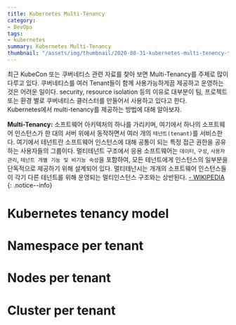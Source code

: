 ```yaml
---
title: Kubernetes Multi-Tenancy
category: 
- DevOps
tags:
- kubernetes
summary: Kubernetes Multi-Tenancy
thumbnail: "/assets/img/thumbnail/2020-08-31-kubernetes-multi-tenency-thumbnail.png"
---
```

최근 KubeCon 또는 쿠버네티스 관련 자료를 찾아 보면 Multi-Tenancy를 주제로 많이 다루고 있다. 쿠버네티스를 여러 Tenant들이 함께 사용가능하게끔 제공하고 운영하는 것은 어려운 일이다. security, resource isolation 등의 이유로 대부분이 팀, 프로젝트 또는 환경 별로 쿠버네티스 클러스터를 만들어서 사용하고 있다고 한다.  
Kubernetes에서 multi-tenancy를 제공하는 방법에 대해 알아보자.

**Multi-Tenancy:** 소프트웨어 아키텍처의 하나를 가리키며, 여기에서 하나의 소프트웨어 인스턴스가 한 대의 서버 위에서 동작하면서 여러 개의 `테넌트(tenant)`를 서비스한다. 여기에서 테넌트란 소프트웨어 인스턴스에 대해 공통이 되는 특정 접근 권한을 공유하는 사용자들의 그룹이다. 멀티테넌트 구조에서 응용 소프트웨어는 `데이터`, `구성`, `사용자 관리`, `테넌트 개별 기능 및 비기능 속성`을 포함하여, 모든 테넌트에게 인스턴스의 일부분을 단독적으로 제공하기 위해 설계되어 있다. 멀티테넌시는 개개의 소프트웨어 인스턴스들이 각기 다른 테넌트를 위해 운영되는 멀티인스턴스 구조와는 상반된다. [- WIKIPEDIA](https://ko.wikipedia.org/wiki/%EB%A9%80%ED%8B%B0%ED%85%8C%EB%84%8C%EC%8B%9C)
{: .notice--info}

# Kubernetes tenancy model

# Namespace per tenant

# Nodes per tenant

# Cluster per tenant